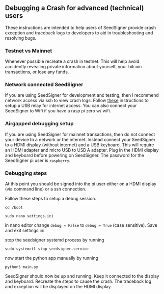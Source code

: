 ## Debugging a Crash for advanced (technical) users

These instructions are intended to help users of SeedSigner provide crash exception and traceback logs to developers to aid in troubleshooting and resolving bugs.

### Testnet vs Mainnet

Whenever possible recreate a crash in testnet. This will help avoid accidently revealing private information about yourself, your bitcoin transactions, or lose any funds.

### Network connected SeedSigner

If you are using SeedSigner for development and testing, then I recommend network access via ssh to view crash logs. Follow [these](https://github.com/SeedSigner/seedsigner/blob/main/docs/usb_relay.md) instructions to setup a USB relay for internet access. You can also connect your SeedSigner to Wifi if you have a rasp pi zero w/ wifi.

### Airgapped debugging setup

If you are using SeedSigner for mainnet transactions, then do not connect your device to a network or the internet. Instead connect your SeedSigner to a HDMI display (without internet) and a USB keyboard. This will require an HDMI adapter and micro USB to USB A adapter. Plug in the HDMI display and keyboard before powering on SeedSigner. The password for the SeedSigner pi user is `raspberry`.

### Debugging steps

At this point you should be signed into the pi user either on a HDMI display (via command line) or a ssh connection.

Follow these steps to setup a debug session.

`cd /boot`

`sudo nano settings.ini`

in nano editor change `debug = False` to `debug = True` (case sensitive). Save and exit settings.ini.

stop the seedsigner systemd process by running

`sudo systemctl stop seedsigner.service`

now start the python app manually by running

`python3 main.py`

SeedSigner should now be up and running. Keep it connected to the display and keyboard. Recreate the steps to cause the crash. The traceback log and exception will be displayed on the HDMI display.
